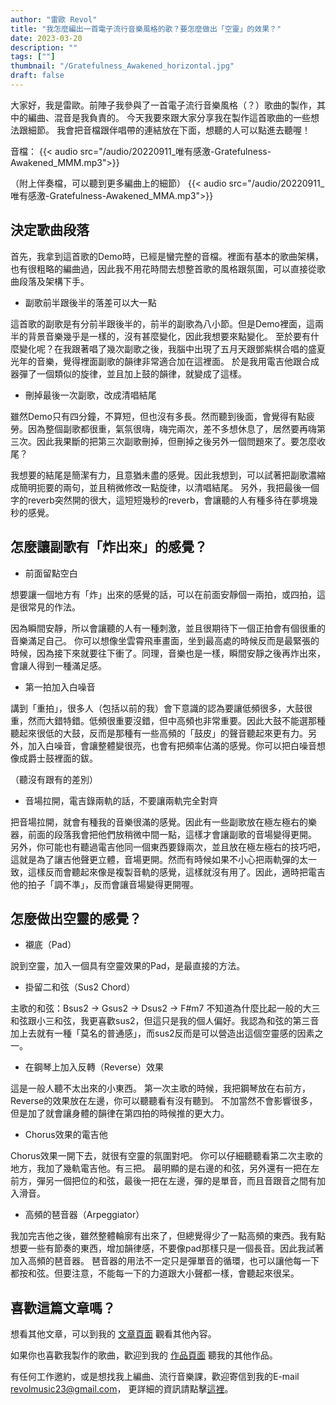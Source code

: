 ```yaml
---
author: "雷歐 Revol"
title: "我怎麼編出一首電子流行音樂風格的歌？要怎麼做出「空靈」的效果？"
date: 2023-03-20
description: "" 
tags: [""]
thumbnail: "/Gratefulness_Awakened_horizontal.jpg"
draft: false
---
```


大家好，我是雷歐。前陣子我參與了一首電子流行音樂風格（？）歌曲的製作，其中的編曲、混音是我負責的。
今天我要來跟大家分享我在製作這首歌曲的一些想法跟細節。
我會把音檔跟伴唱帶的連結放在下面，想聽的人可以點進去聽喔！

音檔： 
{{< audio src="/audio/20220911_唯有感激-Gratefulness-Awakened_MMM.mp3">}}

（附上伴奏檔，可以聽到更多編曲上的細節）
{{< audio src="/audio/20220911_唯有感激-Gratefulness-Awakened_MMA.mp3">}}

## 決定歌曲段落

首先，我拿到這首歌的Demo時，已經是蠻完整的音檔。裡面有基本的歌曲架構，也有很粗略的編曲過，因此我不用花時間去想整首歌的風格跟氛圍，可以直接從歌曲段落及架構下手。

* 副歌前半跟後半的落差可以大一點

這首歌的副歌是有分前半跟後半的，前半的副歌為八小節。但是Demo裡面，這兩半的背景音樂幾乎是一樣的，沒有甚麼變化，因此我想要來點變化。
至於要有什麼變化呢？在我跟著唱了幾次副歌之後，我腦中出現了五月天跟鄧紫棋合唱的盛夏光年的音樂，覺得裡面副歌的韻律非常適合加在這裡面。
於是我用電吉他跟合成器彈了一個類似的旋律，並且加上鼓的韻律，就變成了這樣。


* 刪掉最後一次副歌，改成清唱結尾

雖然Demo只有四分鐘，不算短，但也沒有多長。然而聽到後面，會覺得有點疲勞。因為整個副歌都很重，氣氛很嗨，嗨完兩次，差不多想休息了，居然要再嗨第三次。因此我果斷的把第三次副歌刪掉，但刪掉之後另外一個問題來了。要怎麼收尾？

我想要的結尾是簡潔有力，且意猶未盡的感覺。因此我想到，可以試著把副歌濃縮成簡明扼要的兩句，並且稍微修改一點旋律，以清唱結尾。
另外，我把最後一個字的reverb突然開的很大，這短短幾秒的reverb，會讓聽的人有種多待在夢境幾秒的感覺。


## 怎麼讓副歌有「炸出來」的感覺？

* 前面留點空白

想要讓一個地方有「炸」出來的感覺的話，可以在前面安靜個一兩拍，或四拍，這是很常見的作法。

因為瞬間安靜，所以會讓聽的人有一種刺激，並且很期待下一個正拍會有個很重的音樂滿足自己。
你可以想像坐雲霄飛車畫面，坐到最高處的時候反而是最緊張的時候，因為接下來就要往下衝了。同理，音樂也是一樣，瞬間安靜之後再炸出來，會讓人得到一種滿足感。


* 第一拍加入白噪音

講到「重拍」，很多人（包括以前的我）會下意識的認為要讓低頻很多，大鼓很重，然而大錯特錯。低頻很重要沒錯，但中高頻也非常重要。因此大鼓不能選那種聽起來很低的大鼓，反而是那種有一些高頻的「鼓皮」的聲音聽起來更有力。另外，加入白噪音，會讓整體變很亮，也會有把頻率佔滿的感覺。你可以把白噪音想像成爵士鼓裡面的鈸。

（聽沒有跟有的差別）


* 音場拉開，電吉錄兩軌的話，不要讓兩軌完全對齊

把音場拉開，就會有種我的音樂很滿的感覺。因此有一些副歌放在極左極右的樂器，前面的段落我會把他們放稍微中間一點，這樣才會讓副歌的音場變得更開。
另外，你可能也有聽過電吉他同一個東西要錄兩次，並且放在極左極右的技巧吧，這就是為了讓吉他聲更立體，音場更開。然而有時候如果不小心把兩軌彈的太一致，這樣反而會聽起來像是複製音軌的感覺，這樣就沒有用了。因此，適時把電吉他的拍子「調不準」，反而會讓音場變得更開喔。




## 怎麼做出空靈的感覺？

* 襯底（Pad）

說到空靈，加入一個具有空靈效果的Pad，是最直接的方法。

* 掛留二和弦（Sus2 Chord）

主歌的和弦：Bsus2 → Gsus2 → Dsus2 → F#m7
不知道為什麼比起一般的大三和弦跟小三和弦，我更喜歡sus2，但這只是我的個人偏好。我認為和弦的第三音加上去就有一種「莫名的普通感」，而sus2反而是可以營造出這個空靈感的因素之一。

* 在鋼琴上加入反轉（Reverse）效果

這是一般人聽不太出來的小東西。
第一次主歌的時候，我把鋼琴放在右前方，Reverse的效果放在左邊，你可以聽聽看有沒有聽到。
不加當然不會影響很多，但是加了就會讓身體的韻律在第四拍的時候推的更大力。


* Chorus效果的電吉他

Chorus效果一開下去，就很有空靈的氛圍對吧。
你可以仔細聽聽看第二次主歌的地方，我加了幾軌電吉他。有三把。
最明顯的是右邊的和弦，另外還有一把在左前方，彈另一個把位的和弦，最後一把在左邊，彈的是單音，而且音跟音之間有加入滑音。


* 高頻的琶音器（Arpeggiator）

我加完吉他之後，雖然整體輪廓有出來了，但總覺得少了一點高頻的東西。我有點想要一些有節奏的東西，增加韻律感，不要像pad那樣只是一個長音。因此我試著加入高頻的琶音器。
琶音器的用法不一定只是彈單音的循環，也可以讓他每一下都按和弦。但要注意，不能每一下的力道跟大小聲都一樣，會聽起來很呆。



## 喜歡這篇文章嗎？

想看其他文章，可以到我的 [文章頁面](/articles) 觀看其他內容。

如果你也喜歡我製作的歌曲，歡迎到我的 [作品頁面](/portfolio/arrangement/all) 聽我的其他作品。

有任何工作邀約，或是想找我上編曲、流行音樂課，歡迎寄信到我的E-mail <revolmusic23@gmail.com>，
更詳細的資訊請點擊[這裡](/about)。